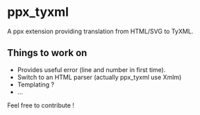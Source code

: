 # ppx_tyxml
A ppx extension providing translation from HTML/SVG to TyXML.

## Things to work on
- Provides useful error (line and number in first time).
- Switch to an HTML parser (actually ppx_tyxml use Xmlm)
- Templating ?
- ...

Feel free to contribute !
